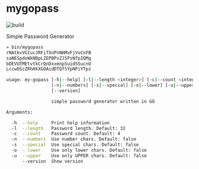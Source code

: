 # mygopass

![build](https://github.com/foxit64/mygopass/actions/workflows/build.yml/badge.svg)

Simple Password Generator

```bash
» bin/mygopass
rNAtkvVGIucJRFifXnPnNHMxFjVvCnFB
saNESpdoWkNBpLZEPBPxZJSPsNfpIQMg
bDEVUTMEtvtkCrQnDxxmnpSuidSSucnU
LccwOScZRhHkXGOAidDTQfSYpNPiYTpz
```

```bash
usage: my-gopass [-h|--help] [-l|--length <integer>] [-c|--count <integer>]
                 [-n|--numbers] [-s|--special] [-o|--lower] [-u|--upper]
                 [--version]

                 simple password generator written in GO

Arguments:

  -h  --help     Print help information
  -l  --length   Password length. Default: 32
  -c  --count    Password count. Default: 4
  -n  --numbers  Use number chars. Default: false
  -s  --special  Use special chars. Default: false
  -o  --lower    Use only lower chars. Default: false
  -u  --upper    Use only UPPER chars. Default: false
      --version  Show version
```
